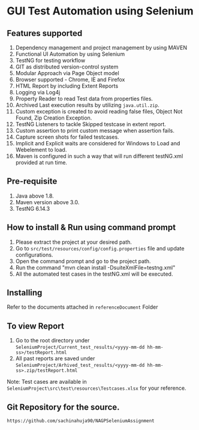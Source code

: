 # GUI Test Automation using Selenium

## Features supported
1. Dependency management and project management by using MAVEN 
2. Functional UI Automation by using Selenium
3. TestNG for testing workflow
4. GIT as distributed version-control system
5. Modular Approach via Page Object model
6. Browser supported - Chrome, IE and Firefox
7. HTML Report by including Extent Reports
8. Logging via Log4j
9. Property Reader to read Test data from properties files.
10. Archived Last execution results by utilizing `java.util.zip`. 
11. Custom exception is created to avoid reading false files, Object Not Found, Zip Creation Exception.
12. TestNG Listeners to tackle Skipped testcase in extent report.
13. Custom assertion to print custom message when assertion fails.
14. Capture screen shots for failed testcases.
15. Implicit and Explicit waits are considered for Windows to Load and Webelement to load.
16. Maven is configured in such a way that will run different testNG.xml provided at run time.


## Pre-requisite
1. Java above 1.8.
2. Maven version above 3.0.
3. TestNG 6.14.3

## How to install & Run using command prompt
1. Please extract the project at your desired path.
2. Go to `src/test/resources/config/config.properties` file and update configurations. 
3. Open the command prompt and go to the project path.
4. Run the command "mvn clean install -DsuiteXmlFile=testng.xml"
5. All the automated test cases in the testNG.xml will be executed.

## Installing

Refer to the documents attached in `referenceDocument` Folder

		
## To view Report 
1. Go to the root directory under `SeleniumProject/Current_test_results/<yyyy-mm-dd hh-mm-ss>/testReport.html`
2. All past reports are saved under `SeleniumProject/Arhived_test_results/<yyyy-mm-dd hh-mm-ss>.zip/testReport.html` 


Note: Test cases are available in `SeleniumProject\src\test\resources\Testcases.xlsx` for your reference.

## Git Repository for the source.
`https://github.com/sachinahuja90/NAGPSeleniumAssignment`

